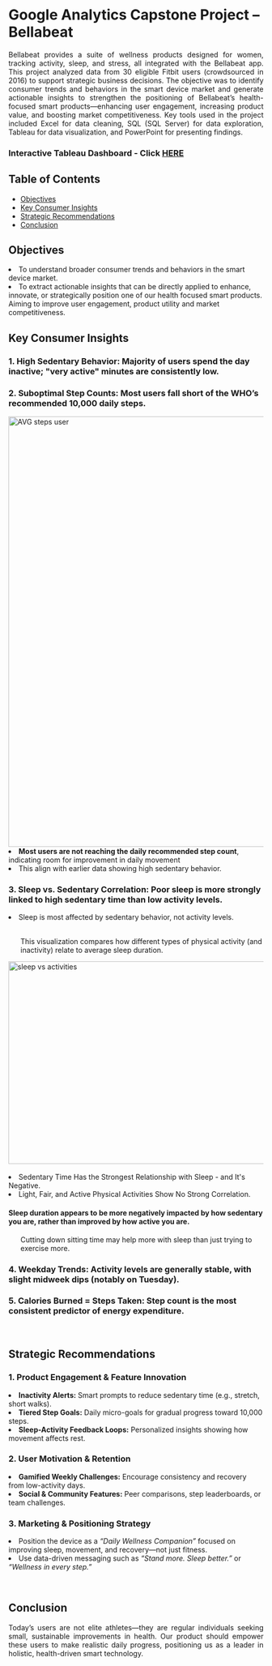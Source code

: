 <h1>Google Analytics Capstone Project – Bellabeat </h1>

<p align = 'justify'>Bellabeat provides a suite of wellness products designed for women, tracking activity, sleep, and stress, all integrated with the Bellabeat app. This project analyzed data from 30 eligible Fitbit users (crowdsourced in 2016) to support strategic business decisions.
The objective was to identify consumer trends and behaviors in the smart device market and generate actionable insights to strengthen the positioning of Bellabeat’s health-focused smart products—enhancing user engagement, increasing product value, and boosting market competitiveness.
Key tools used in the project included Excel for data cleaning, SQL (SQL Server) for data exploration, Tableau for data visualization, and PowerPoint for presenting findings.</p>
<h3> Interactive Tableau Dashboard - Click  <a href = "https://public.tableau.com/app/profile/immanuel.mamauag/viz/DailyActivity_17528945596700/FitnessDeviceTrends">HERE</a></h3>

<h2>Table of Contents</h2>
<ul>
  <li><a href="#objectives">Objectives</a></li>
  <li><a href="#insights">Key Consumer Insights</a></li>
  <li><a href="#recommendations">Strategic Recommendations</a></li>
  <li><a href="#conclusion">Conclusion</a></li>
</ul>

<h2 id="objectives">Objectives</h2>
<p align = 'justify'>
<li>To understand broader consumer trends and behaviors in the smart device market.</li> 
<li>To extract actionable insights that can be directly applied to enhance, innovate, or strategically position one of our health focused smart products. Aiming to improve user engagement, product utility and market competitiveness.</li></p>

<h2 id="insights">Key Consumer Insights</h2>
<h3><p>1. High Sedentary Behavior: Majority of users spend the day inactive; "very active" minutes are consistently low.</h3>


<h3>2. Suboptimal Step Counts: Most users fall short of the WHO’s recommended 10,000 daily steps.</h3>
<img width="900" height="850" alt="AVG steps user" src="https://github.com/user-attachments/assets/af395441-44d6-4edf-b868-9163dfd00de1" />
<li><b>Most users are not reaching the daily recommended step count</b>, indicating room for improvement in daily movement</li>
<li>This align with earlier data showing high sedentary behavior.</li>
<h3>3. Sleep vs. Sedentary Correlation: Poor sleep is more strongly linked to high sedentary time than low activity levels.</h3>
<li>Sleep is most affected by sedentary behavior, not activity levels.</li>
<br>
<ul>This visualization compares how different types of physical activity (and inactivity) relate to average sleep duration.</ul>
<img width="900" height="400" alt="sleep vs activities" src="https://github.com/user-attachments/assets/a31ba838-c51c-4f8b-be7d-2f618c0dd216">
<br>
<br>
<li> Sedentary Time Has the Strongest Relationship with Sleep - and It's Negative.</li>
<li> Light, Fair, and Active Physical Activities Show No Strong Correlation.</li>

<h4>Sleep duration appears to be more negatively impacted by how sedentary you are, rather than improved by how active you are.</h4>
<ul>Cutting down sitting time may help more with sleep than just trying to exercise more.</ul>
<ul></ul>
<h3>4. Weekday Trends: Activity levels are generally stable, with slight midweek dips (notably on Tuesday).</h3>

<h3>5. Calories Burned = Steps Taken: Step count is the most consistent predictor of energy expenditure.</h3>

<br>

<h2 id="recommendations">Strategic Recommendations</h2>

<h3><p>1. Product Engagement & Feature Innovation</h3>

<li><b>Inactivity Alerts:</b> Smart prompts to reduce sedentary time (e.g., stretch, short walks).</li>

<li><b>Tiered Step Goals:</b> Daily micro-goals for gradual progress toward 10,000 steps.</li>

<li><b>Sleep-Activity Feedback Loops:</b> Personalized insights showing how movement affects rest.</li>


<h3>2. User Motivation & Retention</h3>

<li><b>Gamified Weekly Challenges:</b> Encourage consistency and recovery from low-activity days.</li>

<li><b>Social & Community Features:</b> Peer comparisons, step leaderboards, or team challenges.</li>


<h3>3. Marketing & Positioning Strategy</h3>

<li>Position the device as a <i>“Daily Wellness Companion”</i> focused on improving sleep, movement, and recovery—not just fitness.</li>

<li>Use data-driven messaging such as <i>“Stand more. Sleep better.”</i> or <i>“Wellness in every step.”</i></li>
</p>

<br>

<h2 id="conclusion">Conclusion</h2>

<p align = 'justify'> Today’s users are not elite athletes—they are regular individuals seeking small, sustainable improvements in health. Our product should empower these users to make realistic daily progress, positioning us as a leader in holistic, health-driven smart technology.</p>
